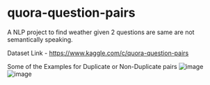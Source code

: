 # quora-question-pairs
A NLP project to find weather given 2 questions are same are not semantically speaking.

Dataset Link - https://www.kaggle.com/c/quora-question-pairs

Some of the Examples for Duplicate or Non-Duplicate pairs
![image](https://user-images.githubusercontent.com/99870091/231532198-213f7d5a-2390-4409-9438-c928126d19b1.png)
![image](https://user-images.githubusercontent.com/99870091/231532561-282aa65b-ca38-47f6-8eb9-d458b4ff23ea.png)
